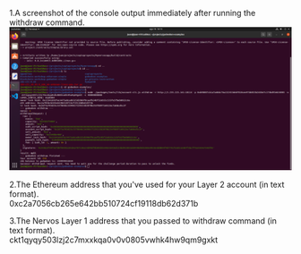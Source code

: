 1.A screenshot of the console output immediately after running the withdraw command.
<img src="https://github.com/jcervante/CBKTASKs/blob/main/TASK09/img10.png" />

2.The Ethereum address that you've used for your Layer 2 account (in text format).<br>
0xc2a7056cb265e642bb510724cf19118db62d371b

3.The Nervos Layer 1 address that you passed to withdraw command (in text format).<br>
ckt1qyqy503lzj2c7mxxkqa0v0v0805vwhk4hw9qm9gxkt
